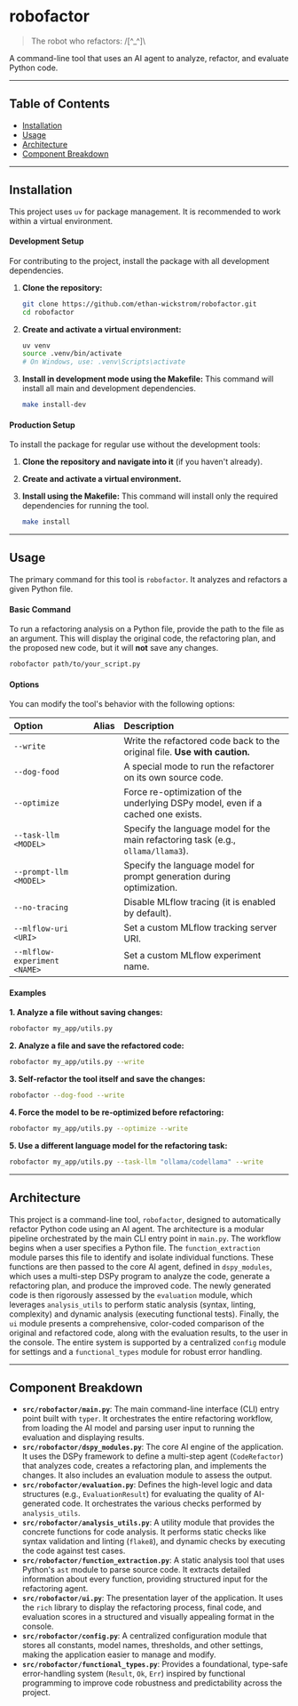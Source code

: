 # robofactor

> The robot who refactors: /[^_^]\

A command-line tool that uses an AI agent to analyze, refactor, and evaluate Python code.

---

## Table of Contents

- [Installation](#installation)
- [Usage](#usage)
- [Architecture](#architecture)
- [Component Breakdown](#component-breakdown)

---

## Installation

This project uses `uv` for package management. It is recommended to work within a virtual environment.

#### Development Setup

For contributing to the project, install the package with all development dependencies.

1.  **Clone the repository:**

    ```bash
    git clone https://github.com/ethan-wickstrom/robofactor.git
    cd robofactor
    ```

2.  **Create and activate a virtual environment:**

    ```bash
    uv venv
    source .venv/bin/activate
    # On Windows, use: .venv\Scripts\activate
    ```

3.  **Install in development mode using the Makefile:**
    This command will install all main and development dependencies.
    ```bash
    make install-dev
    ```

#### Production Setup

To install the package for regular use without the development tools:

1.  **Clone the repository and navigate into it** (if you haven't already).

2.  **Create and activate a virtual environment.**

3.  **Install using the Makefile:**
    This command will install only the required dependencies for running the tool.
    ```bash
    make install
    ```

---

## Usage

The primary command for this tool is `robofactor`. It analyzes and refactors a given Python file.

#### Basic Command

To run a refactoring analysis on a Python file, provide the path to the file as an argument. This will display the original code, the refactoring plan, and the proposed new code, but it will **not** save any changes.

```bash
robofactor path/to/your_script.py
```

#### Options

You can modify the tool's behavior with the following options:

| Option                       | Alias | Description                                                                       |
| :--------------------------- | :---- | :-------------------------------------------------------------------------------- |
| `--write`                    |       | Write the refactored code back to the original file. **Use with caution.**        |
| `--dog-food`                 |       | A special mode to run the refactorer on its own source code.                      |
| `--optimize`                 |       | Force re-optimization of the underlying DSPy model, even if a cached one exists.  |
| `--task-llm <MODEL>`         |       | Specify the language model for the main refactoring task (e.g., `ollama/llama3`). |
| `--prompt-llm <MODEL>`       |       | Specify the language model for prompt generation during optimization.             |
| `--no-tracing`               |       | Disable MLflow tracing (it is enabled by default).                                |
| `--mlflow-uri <URI>`         |       | Set a custom MLflow tracking server URI.                                          |
| `--mlflow-experiment <NAME>` |       | Set a custom MLflow experiment name.                                              |

#### Examples

**1. Analyze a file without saving changes:**

```bash
robofactor my_app/utils.py
```

**2. Analyze a file and save the refactored code:**

```bash
robofactor my_app/utils.py --write
```

**3. Self-refactor the tool itself and save the changes:**

```bash
robofactor --dog-food --write
```

**4. Force the model to be re-optimized before refactoring:**

```bash
robofactor my_app/utils.py --optimize --write
```

**5. Use a different language model for the refactoring task:**

```bash
robofactor my_app/utils.py --task-llm "ollama/codellama" --write
```

---

## Architecture

This project is a command-line tool, `robofactor`, designed to automatically refactor Python code using an AI agent. The architecture is a modular pipeline orchestrated by the main CLI entry point in `main.py`. The workflow begins when a user specifies a Python file. The `function_extraction` module parses this file to identify and isolate individual functions. These functions are then passed to the core AI agent, defined in `dspy_modules`, which uses a multi-step DSPy program to analyze the code, generate a refactoring plan, and produce the improved code. The newly generated code is then rigorously assessed by the `evaluation` module, which leverages `analysis_utils` to perform static analysis (syntax, linting, complexity) and dynamic analysis (executing functional tests). Finally, the `ui` module presents a comprehensive, color-coded comparison of the original and refactored code, along with the evaluation results, to the user in the console. The entire system is supported by a centralized `config` module for settings and a `functional_types` module for robust error handling.

---

## Component Breakdown

- **`src/robofactor/main.py`**: The main command-line interface (CLI) entry point built with `typer`. It orchestrates the entire refactoring workflow, from loading the AI model and parsing user input to running the evaluation and displaying results.
- **`src/robofactor/dspy_modules.py`**: The core AI engine of the application. It uses the DSPy framework to define a multi-step agent (`CodeRefactor`) that analyzes code, creates a refactoring plan, and implements the changes. It also includes an evaluation module to assess the output.
- **`src/robofactor/evaluation.py`**: Defines the high-level logic and data structures (e.g., `EvaluationResult`) for evaluating the quality of AI-generated code. It orchestrates the various checks performed by `analysis_utils`.
- **`src/robofactor/analysis_utils.py`**: A utility module that provides the concrete functions for code analysis. It performs static checks like syntax validation and linting (`flake8`), and dynamic checks by executing the code against test cases.
- **`src/robofactor/function_extraction.py`**: A static analysis tool that uses Python's `ast` module to parse source code. It extracts detailed information about every function, providing structured input for the refactoring agent.
- **`src/robofactor/ui.py`**: The presentation layer of the application. It uses the `rich` library to display the refactoring process, final code, and evaluation scores in a structured and visually appealing format in the console.
- **`src/robofactor/config.py`**: A centralized configuration module that stores all constants, model names, thresholds, and other settings, making the application easier to manage and modify.
- **`src/robofactor/functional_types.py`**: Provides a foundational, type-safe error-handling system (`Result`, `Ok`, `Err`) inspired by functional programming to improve code robustness and predictability across the project.
